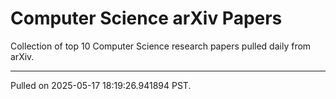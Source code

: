 # Computer Science arXiv Papers

Collection of top 10 Computer Science research papers pulled daily from arXiv.

---

Pulled on 2025-05-17 18:19:26.941894 PST.

